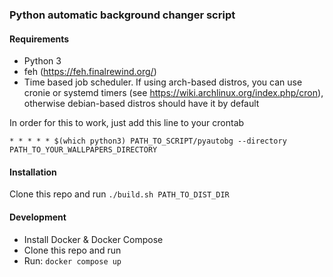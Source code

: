 ### Python automatic background changer script

#### Requirements 

- Python 3
- feh (https://feh.finalrewind.org/)  
- Time based job scheduler. If using arch-based distros, you can use cronie or systemd timers (see https://wiki.archlinux.org/index.php/cron), otherwise debian-based distros should have it by default

In order for this to work, just add this line to your crontab

```
* * * * * $(which python3) PATH_TO_SCRIPT/pyautobg --directory PATH_TO_YOUR_WALLPAPERS_DIRECTORY
```

#### Installation

Clone this repo and run
`./build.sh PATH_TO_DIST_DIR`

#### Development

- Install Docker & Docker Compose
- Clone this repo and run
- Run: `docker compose up`